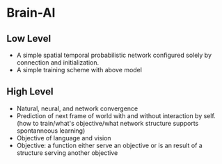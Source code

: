 # Brain-AI
## Low Level
- A simple spatial temporal probabilistic network configured solely by connection and initialization.
- A simple training scheme with above model

## High Level
- Natural, neural, and network convergence
- Prediction of next frame of world with and without interaction by self. (how to train/what's objective/what network structure supports spontanneous learning)
- Objective of language and vision
- Objective: a function either serve an objective or is an result of a structure serving another objective
